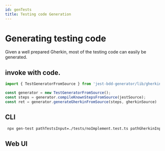 ```yaml
---
id: genTests
title: Testing code Generation
---
```


# Generating testing code

Given a well prepared Gherkin, most of the testing code can easily be generated.

## invoke with code.
```ts
import { TestGeneratorFromSource } from 'jest-bdd-generator/lib/gherkin-to-test/TestGeneratorFromSource';

const generator = new TestGeneratorFromSource();
const steps = generator.compileKnownStepsFromSource(jestSource);
const ret = generator.generateGherkinFromSource(steps, gherkinSource) 
```
## CLI
 ```bash
  npx gen-test pathTestsInput=./tests/noImplement.test.ts pathGherkinInput=./docs/features/successfulMathRound.feature pathOutput=./tests/generatedTests.test.ts
```

## Web UI